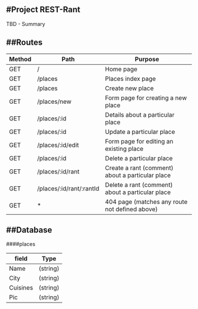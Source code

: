 #Project REST-Rant
-----------------
TBD - Summary



##Routes
-----------------

| Method | Path | Purpose |
|--------|------|---------|
| GET    | /    |Home page|
| GET    | /places  |Places index page|
| GET    | /places  |Create new place|
| GET    | /places/new  |Form page for creating a new place|
| GET    | /places/:id  |Details about a particular place|
| GET    | /places/:id  |Update a particular place|
| GET    | /places/:id/edit  |Form page for editing an existing place|
| GET    | /places/:id  |Delete a particular place|
| GET    | /places/:id/rant  |Create a rant (comment) about a particular place|
| GET    | /places/:id/rant/:rantId  |Delete a rant (comment) about a particular place|
| GET    | *   |404 page (matches any route not defined above)|

##Database
-------------------
####places

| field | Type |
|-------|------|
| Name  | (string) |
| City  | (string) |
| Cuisines | (string) |
| Pic | (string) |
